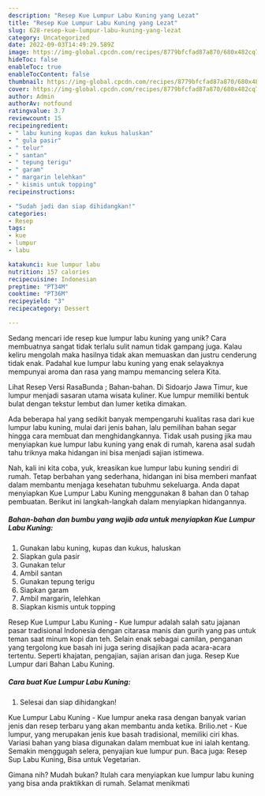 ```yaml
---
description: "Resep Kue Lumpur Labu Kuning yang Lezat"
title: "Resep Kue Lumpur Labu Kuning yang Lezat"
slug: 628-resep-kue-lumpur-labu-kuning-yang-lezat
category: Uncategorized
date: 2022-09-03T14:49:29.589Z
image: https://img-global.cpcdn.com/recipes/8779bfcfad87a870/680x482cq70/kue-lumpur-labu-kuning-foto-resep-utama.jpg
hideToc: false
enableToc: true
enableTocContent: false
thumbnail: https://img-global.cpcdn.com/recipes/8779bfcfad87a870/680x482cq70/kue-lumpur-labu-kuning-foto-resep-utama.jpg
cover: https://img-global.cpcdn.com/recipes/8779bfcfad87a870/680x482cq70/kue-lumpur-labu-kuning-foto-resep-utama.jpg
author: Admin
authorAv: notfound
ratingvalue: 3.7
reviewcount: 15
recipeingredient:
- " labu kuning kupas dan kukus haluskan"
- " gula pasir"
- " telur"
- " santan"
- " tepung terigu"
- " garam"
- " margarin lelehkan"
- " kismis untuk topping"
recipeinstructions:

- "Sudah jadi dan siap dihidangkan!"
categories:
- Resep
tags:
- kue
- lumpur
- labu

katakunci: kue lumpur labu 
nutrition: 157 calories
recipecuisine: Indonesian
preptime: "PT34M"
cooktime: "PT36M"
recipeyield: "3"
recipecategory: Dessert

---
```





Sedang mencari ide resep kue lumpur labu kuning yang unik? Cara membuatnya sangat tidak terlalu sulit namun tidak gampang juga. Kalau keliru mengolah maka hasilnya tidak akan memuaskan dan justru cenderung tidak enak. Padahal kue lumpur labu kuning yang enak selayaknya mempunyai aroma dan rasa yang mampu memancing selera Kita.





Lihat Resep Versi RasaBunda ; Bahan-bahan. Di Sidoarjo Jawa Timur, kue lumpur menjadi sasaran utama wisata kuliner. Kue lumpur memiliki bentuk bulat dengan tekstur lembut dan lumer ketika dimakan.

Ada beberapa hal yang sedikit banyak mempengaruhi kualitas rasa dari kue lumpur labu kuning, mulai dari jenis bahan, lalu pemilihan bahan segar hingga cara membuat dan menghidangkannya. Tidak usah pusing jika mau menyiapkan kue lumpur labu kuning yang enak di rumah, karena asal sudah tahu triknya maka hidangan ini bisa menjadi sajian istimewa.






Nah, kali ini kita coba, yuk, kreasikan kue lumpur labu kuning sendiri di rumah. Tetap berbahan yang sederhana, hidangan ini bisa memberi manfaat dalam membantu menjaga kesehatan tubuhmu sekeluarga. Anda dapat menyiapkan Kue Lumpur Labu Kuning menggunakan 8 bahan dan 0 tahap pembuatan. Berikut ini langkah-langkah dalam menyiapkan hidangannya.

<!--inarticleads1-->

##### Bahan-bahan dan bumbu yang wajib ada untuk menyiapkan Kue Lumpur Labu Kuning:

1. Gunakan  labu kuning, kupas dan kukus, haluskan
1. Siapkan  gula pasir
1. Gunakan  telur
1. Ambil  santan
1. Gunakan  tepung terigu
1. Siapkan  garam
1. Ambil  margarin, lelehkan
1. Siapkan  kismis untuk topping


Resep Kue Lumpur Labu Kuning - Kue lumpur adalah salah satu jajanan pasar tradisional Indonesia dengan citarasa manis dan gurih yang pas untuk teman saat minum kopi dan teh. Selain enak sebagai camilan, penganan yang tergolong kue basah ini juga sering disajikan pada acara-acara tertentu. Seperti khajatan, pengajian, sajian arisan dan juga. Resep Kue Lumpur dari Bahan Labu Kuning. 

<!--inarticleads2-->

##### Cara buat Kue Lumpur Labu Kuning:


1. Selesai dan siap dihidangkan!

Kue Lumpur Labu Kuning - Kue lumpur aneka rasa dengan banyak varian jenis dan resep terbaru yang akan membantu anda ketika. Brilio.net - Kue lumpur, yang merupakan jenis kue basah tradisional, memiliki ciri khas. Variasi bahan yang biasa digunakan dalam membuat kue ini ialah kentang. Semakin menggugah selera, penyajian kue lumpur pun. Baca juga: Resep Sup Labu Kuning, Bisa untuk Vegetarian. 

Gimana nih? Mudah bukan? Itulah cara menyiapkan kue lumpur labu kuning yang bisa anda praktikkan di rumah. Selamat menikmati
